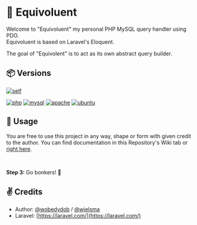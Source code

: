 # 🐳 Equivoluent
Welcome to "Equivoluent" my personal PHP MySQL query handler using PDO. <br>
Equivoluent is based on Laravel's Eloquent.

The goal of "Equivolent" is to act as its own abstract query builder.

## 📦 Versions
[![self](https://img.shields.io/badge/current_build-0.2.4-6BA4AE?style=for-the-badge&logo=github&logoColor=white)](https://github.com/wobedydob/equivoluent)

[![php](https://img.shields.io/badge/php-8.1.9-777BB4?style=for-the-badge&logo=php&logoColor=white)](https://php.com/)
[![mysql](https://img.shields.io/badge/mysql-8.0.30-3E6E93?style=for-the-badge&logo=mysql&logoColor=white)](https://mysql.com/)
[![apache](https://img.shields.io/badge/apache-2.4.54-D22129?style=for-the-badge&logo=apache&logoColor=white)](https://apache.org/)
[![ubuntu](https://img.shields.io/badge/ubuntu-22.04.1_LTS-E95420?style=for-the-badge&logo=ubuntu&logoColor=white)](https://ubuntu.com/)

## 📝 Usage
You are free to use this project in any way, shape or form with given credit to the author. 
You can find documentation in this Repository's Wiki tab or [right here](https://github.com/wobedydob/equivoluent/wiki).

<br>

**Step 3:** Go bonkers! 🤪

## ✌ Credits

- Author: [@wobedydob](https://www.github.com/wobedydob) / [@wjelsma](https://www.github.com/wjelsma)
- Laravel: [https://laravel.com/](https://laravel.com/)

